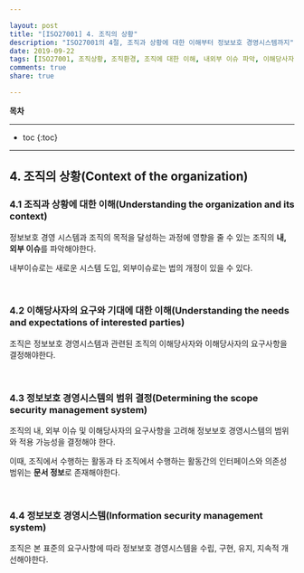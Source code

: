```yaml
---

layout: post
title: "[ISO27001] 4. 조직의 상황"
description: "ISO27001의 4절, 조직과 상황에 대한 이해부터 정보보호 경영시스템까지"
date: 2019-09-22
tags: [ISO27001, 조직상황, 조직환경, 조직에 대한 이해, 내외부 이슈 파악, 이해당사자, 이해당사자의 요구사항, 범위 설정, 정보보호경영시스템]
comments: true
share: true

---
```


**목차**

---

* toc
{:toc}

---

## 4. 조직의 상황(Context of the organization)
### 4.1 조직과 상황에 대한 이해(Understanding the organization and its context)

정보보호 경영 시스템과 조직의 목적을 달성하는 과정에 영향을 줄 수 있는 조직의 **내, 외부 이슈**를 파악해야한다.

내부이슈로는 새로운 시스템 도입, 외부이슈로는 법의 개정이 있을 수 있다.

<br>

### 4.2 이해당사자의 요구와 기대에 대한 이해(Understanding the needs and expectations of interested parties)

조직은 정보보호 경영시스템과 관련된 조직의 이해당사자와 이해당사자의 요구사항을 결정해야한다.

<br>

### 4.3 정보보호 경영시스템의 범위 결정(Determining the scope security management system)

조직의 내, 외부 이슈 및 이해당사자의 요구사항을 고려해 정보보호 경영시스템의 범위와 적용 가능성을 결정해야 한다.

이때, 조직에서 수행하는 활동과 타 조직에서 수행하는 활동간의 인터페이스와 의존성 범위는 **문서 정보**로 존재해야한다.

<br>

### 4.4 정보보호 경영시스템(Information security management system)

조직은 본 표준의 요구사항에 따라 정보보호 경영시스템을 수립, 구현, 유지, 지속적 개선해야한다.
